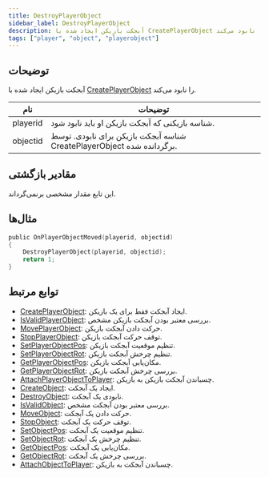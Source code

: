 ```yaml
---
title: DestroyPlayerObject
sidebar_label: DestroyPlayerObject
description: آبجکت بازیکن ایجاد شده با CreatePlayerObject را نابود می‌کند.
tags: ["player", "object", "playerobject"]
---
```


## توضیحات

آبجکت بازیکن ایجاد شده با [CreatePlayerObject](CreatePlayerObject) را نابود می‌کند.

| نام     | توضیحات                                                                  |
| -------- | ------------------------------------------------------------------------ |
| playerid | شناسه بازیکنی که آبجکت بازیکن او باید نابود شود.                      |
| objectid | شناسه آبجکت بازیکن برای نابودی. توسط CreatePlayerObject برگردانده شده. |

## مقادیر بازگشتی

این تابع مقدار مشخصی برنمی‌گرداند.

## مثال‌ها

```c
public OnPlayerObjectMoved(playerid, objectid)
{
    DestroyPlayerObject(playerid, objectid);
    return 1;
}
```

## توابع مرتبط

- [CreatePlayerObject](CreatePlayerObject): ایجاد آبجکت فقط برای یک بازیکن.
- [IsValidPlayerObject](IsValidPlayerObject): بررسی معتبر بودن آبجکت بازیکن مشخص.
- [MovePlayerObject](MovePlayerObject): حرکت دادن آبجکت بازیکن.
- [StopPlayerObject](StopPlayerObject): توقف حرکت آبجکت بازیکن.
- [SetPlayerObjectPos](SetPlayerObjectPos): تنظیم موقعیت آبجکت بازیکن.
- [SetPlayerObjectRot](SetPlayerObjectRot): تنظیم چرخش آبجکت بازیکن.
- [GetPlayerObjectPos](GetPlayerObjectPos): مکان‌یابی آبجکت بازیکن.
- [GetPlayerObjectRot](GetPlayerObjectRot): بررسی چرخش آبجکت بازیکن.
- [AttachPlayerObjectToPlayer](AttachPlayerObjectToPlayer): چسباندن آبجکت بازیکن به بازیکن.
- [CreateObject](CreateObject): ایجاد یک آبجکت.
- [DestroyObject](DestroyObject): نابودی یک آبجکت.
- [IsValidObject](IsValidObject): بررسی معتبر بودن آبجکت مشخص.
- [MoveObject](MoveObject): حرکت دادن یک آبجکت.
- [StopObject](StopObject): توقف حرکت یک آبجکت.
- [SetObjectPos](SetObjectPos): تنظیم موقعیت یک آبجکت.
- [SetObjectRot](SetObjectRot): تنظیم چرخش یک آبجکت.
- [GetObjectPos](GetObjectPos): مکان‌یابی یک آبجکت.
- [GetObjectRot](GetObjectRot): بررسی چرخش یک آبجکت.
- [AttachObjectToPlayer](AttachObjectToPlayer): چسباندن آبجکت به بازیکن.